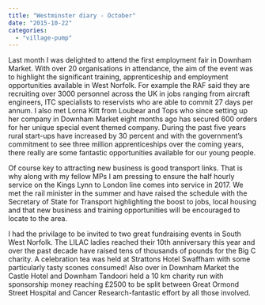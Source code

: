 ```yaml
---
title: "Westminster diary - October"
date: "2015-10-22"
categories: 
  - "village-pump"
---
```


Last month I was delighted to attend the first employment fair in Downham Market. With over 20 organisations in attendance, the aim of the event was to highlight the significant training, apprenticeship and employment opportunities available in West Norfolk. For example the RAF said they are recruiting over 3000 personnel across the UK in jobs ranging from aircraft engineers, ITC specialists to reservists who are able to commit 27 days per annum. I also met Lorna Kitt from Loubear and Tops who since setting up her company in Downham Market eight months ago has secured 600 orders for her unique special event themed company. During the past five years rural start-ups have increased by 30 percent and with the government’s commitment to see three million apprenticeships over the coming years, there really are some fantastic opportunities available for our young people.

Of course key to attracting new business is good transport links. That is why along with my fellow MPs I am pressing to ensure the half hourly service on the Kings Lynn to London line comes into service in 2017. We met the rail minister in the summer and have raised the schedule with the Secretary of State for Transport highlighting the boost to jobs, local housing and that new business and training opportunities will be encouraged to locate to the area.

I had the privilage to be invited to two great fundraising events in South West Norfolk. The LILAC ladies reached their 10th anniversary this year and over the past decade have raised tens of thousands of pounds for the Big C charity. A celebration tea was held at Strattons Hotel Swaffham with some particularly tasty scones consumed! Also over in Downham Market the Castle Hotel and Downham Tandoori held a 10 km charity run with sponsorship money reaching £2500 to be split between Great Ormond Street Hospital and Cancer Research-fantastic effort by all those involved.
